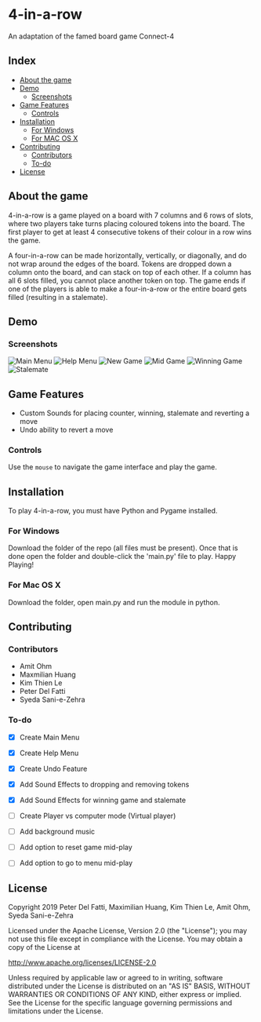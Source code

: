 # 4-in-a-row
An adaptation of the famed board game Connect-4

## Index
- [About the game](https://github.com/manacute/Runtime-Terror-C4/blob/master/README.md#about-the-game)
- [Demo](https://github.com/manacute/Runtime-Terror-C4/blob/master/README.md#demo)
	- [Screenshots](https://github.com/manacute/Runtime-Terror-C4/blob/master/README.md#screenshots)
- [Game Features](https://github.com/manacute/Runtime-Terror-C4/blob/master/README.md#game-features)
	- [Controls](https://github.com/manacute/Runtime-Terror-C4/blob/master/README.md#controls)
- [Installation](https://github.com/manacute/Runtime-Terror-C4/blob/master/README.md#installation)
	- [For Windows](https://github.com/manacute/Runtime-Terror-C4/blob/master/README.md#for-windows)
	- [For MAC OS X](https://github.com/manacute/Runtime-Terror-C4/blob/master/README.md#for-mac-os-x)
- [Contributing](https://github.com/manacute/Runtime-Terror-C4/blob/master/README.md#contributing)
	- [Contributors](https://github.com/manacute/Runtime-Terror-C4/blob/master/README.md#contributors)
	- [To-do](https://github.com/manacute/Runtime-Terror-C4/blob/master/README.md#to-do)
- [License](https://github.com/manacute/Runtime-Terror-C4/blob/master/README.md#license)

## About the game
4-in-a-row is a game played on a board with 7 columns and 6 rows of slots, where two players take turns placing coloured tokens into the board. The first player to get at least 4 consecutive tokens of their colour in a row wins the game.

A four-in-a-row can be made horizontally, vertically, or diagonally, and do not wrap around the edges of the board. Tokens are dropped down a column onto the board, and can stack on top of each other. If a column has all 6 slots filled, you cannot place another token on top. The game ends if one of the players is able to make a four-in-a-row or the entire board gets filled (resulting in a stalemate).

## Demo
### Screenshots
![Main Menu](https://user-images.githubusercontent.com/47199055/54650981-2ac36680-4a87-11e9-92e1-a6bf399dcb3c.PNG)
![Help Menu](https://user-images.githubusercontent.com/47199055/54650984-2c8d2a00-4a87-11e9-8f3c-a41f28b22fa3.PNG)
![New Game](https://user-images.githubusercontent.com/47199055/54682643-e1eeca80-4ae5-11e9-87ee-6a297da0bc95.PNG)
![Mid Game](https://user-images.githubusercontent.com/47199055/54682646-e2876100-4ae5-11e9-8cda-35d313580333.PNG)
![Winning Game](https://user-images.githubusercontent.com/47199055/54682649-e4e9bb00-4ae5-11e9-9989-d1f5cc5a7eb6.PNG)
![Stalemate](https://user-images.githubusercontent.com/47199055/54682651-e5825180-4ae5-11e9-806c-db24d395d268.PNG)

## Game Features
- Custom Sounds for placing counter, winning, stalemate and reverting a move
- Undo ability to revert a move

### Controls
Use the `mouse` to navigate the game interface and play the game.

## Installation
To play 4-in-a-row, you must have Python and Pygame installed.

### For Windows
Download the folder of the repo (all files must be present). Once that is
done open the folder and double-click the 'main.py' file to play.
Happy Playing!

### For Mac OS X
Download the folder, open main.py and run the module in python.

## Contributing
### Contributors
- Amit Ohm
- Maxmilian Huang
- Kim Thien Le
- Peter Del Fatti
- Syeda Sani-e-Zehra

### To-do
- [x] Create Main Menu
- [x] Create Help Menu
- [x] Create Undo Feature
- [x] Add Sound Effects to dropping and removing tokens
- [x] Add Sound Effects for winning game and stalemate
- [ ] Create Player vs computer mode (Virtual player)
- [ ] Add background music
- [ ] Add option to reset game mid-play
- [ ] Add option to go to menu mid-play


## License
Copyright 2019 Peter Del Fatti, Maximilian Huang, Kim Thien Le, Amit Ohm, Syeda Sani-e-Zehra

Licensed under the Apache License, Version 2.0 (the "License");
you may not use this file except in compliance with the License.
You may obtain a copy of the License at

http://www.apache.org/licenses/LICENSE-2.0

Unless required by applicable law or agreed to in writing, software
distributed under the License is distributed on an "AS IS" BASIS,
WITHOUT WARRANTIES OR CONDITIONS OF ANY KIND, either express or implied.
See the License for the specific language governing permissions and
limitations under the License.
